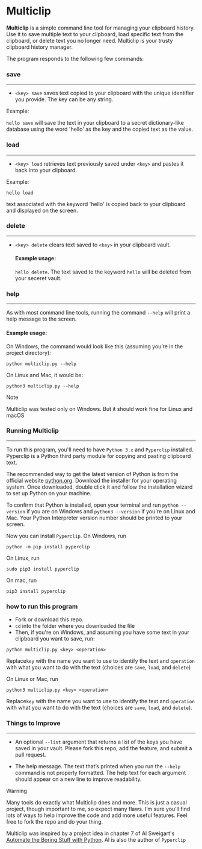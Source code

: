 # Multiclip

**Multiclip** is a simple command line tool for managing your clipboard history. Use it to save multiple text to your clipboard, load specific text from the clipboard, or delete text you no longer need. Multiclip is your trusty clipboard history manager. 

The program responds to the following few commands:

### save
---

* `<key> save` saves text copied to your clipboard with the unique identifier you provide. The key can be any string. 

Example: 

`hello save` will save the text in your clipboard to a secret dictionary-like database using the word 'hello' as the key and the copied text as the value.

### load
---

* `<key> load` retrieves text previously saved under `<key>` and pastes it back into your clipboard.

Example:

```
hello load
```

text associated with the keyword 'hello' is copied back to your clipboard and displayed on the screen. 

### delete
---

* `<key> delete` clears text saved to `<key>` in your clipboard vault.

  #### Example usage:

  `hello delete`. The text saved to the keyword `hello` will be deleted from your seceret vault.

### help
---

As with most command line tools, running  the command `--help` will print a help message to the screen. 

#### Example usage:

On Windows, the command would look like this (assuming you’re in the project directory):

`python multiclip.py --help`

On Linux and Mac, it would be:

`python3 multiclip.py --help`

> [!NOTE]
> Multiclip was tested only on Windows. But it should work fine for Linux and macOS

### Running Multiclip
---

To run this program, you'll need to have `Python 3.x` and `Pyperclip` installed. Pyperclip is a Python third party module for copying and pasting clipboard text. 

The recommended way to get the latest version of Python is from the official website [python.org](https://www.python.org/). Download the installer for your operating system. Once downloaded, double click it and follow the installation wizard to set up Python on your machine. 

To confirm that Python is installed, open your terminal and run `python --version` if you are on Windows and `python3 --version` if you're on Linux and Mac. Your Python Interpreter version number should be printed to your screen. 

Now you can install `Pyperclip`. On Windows, run

`python -m pip install pyperclip`

On Linux, run

`sudo pip3 install pyperclip`

On mac, run

`pip3 install pyperclip`

### how to run this program

* Fork or download this repo.
* `cd` into the folder where you downloaded the file
* Then, if you're on Windows, and assuming you have some text in your clipboard you want to save, run:

```
python multiclip.py <key> <operation>
```
Replace`key` with the name you want to use to identify the text and `operation` with what you want to do with the text (choices are `save`, `load`, and `delete`)

On Linux or Mac, run
```
python3 multiclip.py <key> <operation> 
```
Replace`key` with the name you want to use to identify the text and `operation` with what you want to do with the text (choices are `save`, `load`, and `delete`).

### Things to Improve
---

- An optional `--list` argument that returns a list of the keys you have saved in your vault. Please fork this repo, add the feature, and submit a pull request. 

- The help message. The text that’s printed when you run the `--help` command is not properly formatted. The help text for each argument should appear on a new line to improve readability. 

> [!WARNING]
>  Many tools do exactly what Multiclip does and more. This is just a casual project, though important to me, so expect many flaws. I’m sure you’ll find lots of ways to help improve the code and add more useful features. Feel free to fork the repo and do your thing. 

Multiclip was inspired by a project idea in chapter 7 of Al Sweigart's [Automate the Boring Stuff with Python](https://automatetheboringstuff.com/). Al is also the author of `Pyperclip`
